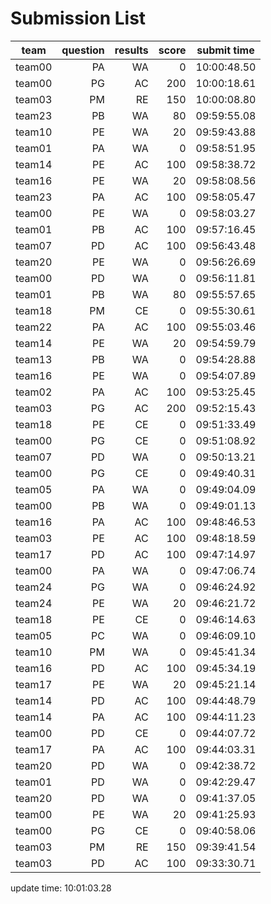 # Submission List
team    | question  | results  | score | submit time
------|-----:|-----:| ----:|-----
team00 | PA | WA | 0 | 10:00:48.50
team00 | PG | AC | 200 | 10:00:18.61
team03 | PM | RE | 150 | 10:00:08.80
team23 | PB | WA | 80 | 09:59:55.08
team10 | PE | WA | 20 | 09:59:43.88
team01 | PA | WA | 0 | 09:58:51.95
team14 | PE | AC | 100 | 09:58:38.72
team16 | PE | WA | 20 | 09:58:08.56
team23 | PA | AC | 100 | 09:58:05.47
team00 | PE | WA | 0 | 09:58:03.27
team01 | PB | AC | 100 | 09:57:16.45
team07 | PD | AC | 100 | 09:56:43.48
team20 | PE | WA | 0 | 09:56:26.69
team00 | PD | WA | 0 | 09:56:11.81
team01 | PB | WA | 80 | 09:55:57.65
team18 | PM | CE | 0 | 09:55:30.61
team22 | PA | AC | 100 | 09:55:03.46
team14 | PE | WA | 20 | 09:54:59.79
team13 | PB | WA | 0 | 09:54:28.88
team16 | PE | WA | 0 | 09:54:07.89
team02 | PA | AC | 100 | 09:53:25.45
team03 | PG | AC | 200 | 09:52:15.43
team18 | PE | CE | 0 | 09:51:33.49
team00 | PG | CE | 0 | 09:51:08.92
team07 | PD | WA | 0 | 09:50:13.21
team00 | PG | CE | 0 | 09:49:40.31
team05 | PA | WA | 0 | 09:49:04.09
team00 | PB | WA | 0 | 09:49:01.13
team16 | PA | AC | 100 | 09:48:46.53
team03 | PE | AC | 100 | 09:48:18.59
team17 | PD | AC | 100 | 09:47:14.97
team00 | PA | WA | 0 | 09:47:06.74
team24 | PG | WA | 0 | 09:46:24.92
team24 | PE | WA | 20 | 09:46:21.72
team18 | PE | CE | 0 | 09:46:14.63
team05 | PC | WA | 0 | 09:46:09.10
team10 | PM | WA | 0 | 09:45:41.34
team16 | PD | AC | 100 | 09:45:34.19
team17 | PE | WA | 20 | 09:45:21.14
team14 | PD | AC | 100 | 09:44:48.79
team14 | PA | AC | 100 | 09:44:11.23
team00 | PD | CE | 0 | 09:44:07.72
team17 | PA | AC | 100 | 09:44:03.31
team20 | PD | WA | 0 | 09:42:38.72
team01 | PD | WA | 0 | 09:42:29.47
team20 | PD | WA | 0 | 09:41:37.05
team00 | PE | WA | 20 | 09:41:25.93
team00 | PG | CE | 0 | 09:40:58.06
team03 | PM | RE | 150 | 09:39:41.54
team03 | PD | AC | 100 | 09:33:30.71


update time: 10:01:03.28 
